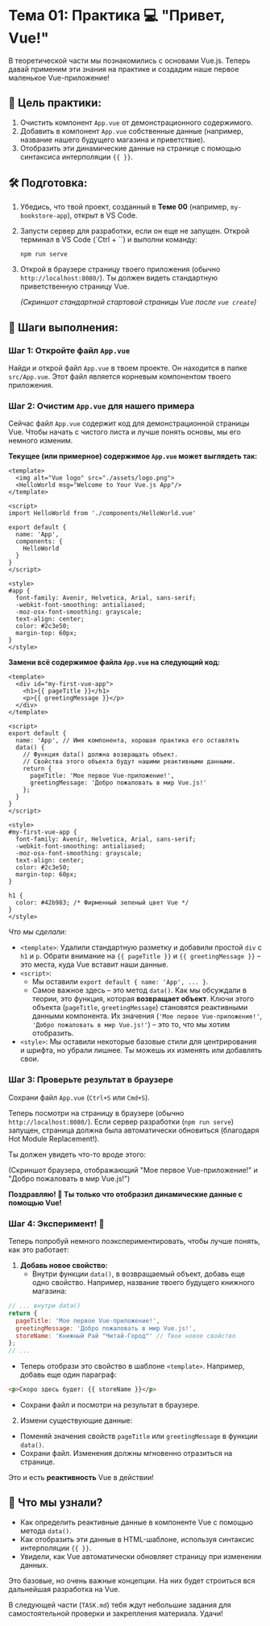 # Тема 01: Практика 💻 "Привет, Vue!"

В теоретической части мы познакомились с основами Vue.js. Теперь давай применим эти знания на практике и создадим наше первое маленькое Vue-приложение!

## 🎯 Цель практики:

1.  Очистить компонент `App.vue` от демонстрационного содержимого.
2.  Добавить в компонент `App.vue` собственные данные (например, название нашего будущего магазина и приветствие).
3.  Отобразить эти динамические данные на странице с помощью синтаксиса интерполяции `{{ }}`.

## 🛠️ Подготовка:

1.  Убедись, что твой проект, созданный в **Теме 00** (например, `my-bookstore-app`), открыт в VS Code.
2.  Запусти сервер для разработки, если он еще не запущен. Открой терминал в VS Code (`Ctrl + \``) и выполни команду:
    ```bash
    npm run serve
    ```
3.  Открой в браузере страницу твоего приложения (обычно `http://localhost:8080/`). Ты должен видеть стандартную приветственную страницу Vue.

    *(Скриншот стандартной стартовой страницы Vue после `vue create`)*

## 🚀 Шаги выполнения:

### Шаг 1: Откройте файл `App.vue`

Найди и открой файл `App.vue` в твоем проекте. Он находится в папке `src/App.vue`. Этот файл является корневым компонентом твоего приложения.

### Шаг 2: Очистим `App.vue` для нашего примера

Сейчас файл `App.vue` содержит код для демонстрационной страницы Vue. Чтобы начать с чистого листа и лучше понять основы, мы его немного изменим.

**Текущее (или примерное) содержимое `App.vue` может выглядеть так:**

```vue
<template>
  <img alt="Vue logo" src="./assets/logo.png">
  <HelloWorld msg="Welcome to Your Vue.js App"/>
</template>

<script>
import HelloWorld from './components/HelloWorld.vue'

export default {
  name: 'App',
  components: {
    HelloWorld
  }
}
</script>

<style>
#app {
  font-family: Avenir, Helvetica, Arial, sans-serif;
  -webkit-font-smoothing: antialiased;
  -moz-osx-font-smoothing: grayscale;
  text-align: center;
  color: #2c3e50;
  margin-top: 60px;
}
</style>
```

**Замени всё содержимое файла `App.vue` на следующий код:**

```vue
<template>
  <div id="my-first-vue-app">
    <h1>{{ pageTitle }}</h1>
    <p>{{ greetingMessage }}</p>
  </div>
</template>

<script>
export default {
  name: 'App', // Имя компонента, хорошая практика его оставлять
  data() {
    // Функция data() должна возвращать объект.
    // Свойства этого объекта будут нашими реактивными данными.
    return {
      pageTitle: 'Мое первое Vue-приложение!',
      greetingMessage: 'Добро пожаловать в мир Vue.js!'
    };
  }
}
</script>

<style>
#my-first-vue-app {
  font-family: Avenir, Helvetica, Arial, sans-serif;
  -webkit-font-smoothing: antialiased;
  -moz-osx-font-smoothing: grayscale;
  text-align: center;
  color: #2c3e50;
  margin-top: 60px;
}

h1 {
  color: #42b983; /* Фирменный зеленый цвет Vue */
}
</style>
```

*Что мы сделали:*
* `<template>`: Удалили стандартную разметку и добавили простой `div` с `h1` и `p`. Обрати внимание на `{{ pageTitle }}` и `{{ greetingMessage }}` – это места, куда Vue вставит наши данные.
* `<script>`:
  * Мы оставили `export default { name: 'App', ... }`.
  * Самое важное здесь – это метод `data()`. Как мы обсуждали в теории, это функция, которая **возвращает объект**. Ключи этого объекта (`pageTitle`, `greetingMessage`) становятся реактивными данными компонента. Их значения (`'Мое первое Vue-приложение!'`, `'Добро пожаловать в мир Vue.js!'`) – это то, что мы хотим отобразить.
* `<style>`: Мы оставили некоторые базовые стили для центрирования и шрифта, но убрали лишнее. Ты можешь их изменять или добавлять свои.

### Шаг 3: Проверьте результат в браузере

Сохрани файл `App.vue` (`Ctrl+S` или `Cmd+S`).

Теперь посмотри на страницу в браузере (обычно `http://localhost:8080/`). Если сервер разработки (`npm run serve`) запущен, страница должна была автоматически обновиться (благодаря Hot Module Replacement!).

Ты должен увидеть что-то вроде этого:

(Скриншот браузера, отображающий "Мое первое Vue-приложение!" и "Добро пожаловать в мир Vue.js!")

**Поздравляю! 🎉 Ты только что отобразил динамические данные с помощью Vue!**

### Шаг 4: Эксперимент! 🧪

Теперь попробуй немного поэкспериментировать, чтобы лучше понять, как это работает:

1. **Добавь новое свойство:**
   * Внутри функции `data()`, в возвращаемый объект, добавь еще одно свойство. Например, название твоего будущего книжного магазина:

```js
// ... внутри data()
return {
  pageTitle: 'Мое первое Vue-приложение!',
  greetingMessage: 'Добро пожаловать в мир Vue.js!',
  storeName: 'Книжный Рай "Читай-Город"' // Твое новое свойство
};
// ...
```

  * Теперь отобрази это свойство в шаблоне `<template>`. Например, добавь еще один параграф:

```html
<p>Скоро здесь будет: {{ storeName }}</p>
```

  * Сохрани файл и посмотри на результат в браузере.
2. Измени существующие данные:
  * Поменяй значения свойств `pageTitle` или `greetingMessage` в функции `data()`.
  * Сохрани файл. Изменения должны мгновенно отразиться на странице.

Это и есть **реактивность** Vue в действии!

## 🤔 Что мы узнали?

* Как определить реактивные данные в компоненте Vue с помощью метода `data()`.
* Как отобразить эти данные в HTML-шаблоне, используя синтаксис интерполяции `{{ }}`.
* Увидели, как Vue автоматически обновляет страницу при изменении данных.

Это базовые, но очень важные концепции. На них будет строиться вся дальнейшая разработка на Vue.

В следующей части (`TASK.md`) тебя ждут небольшие задания для самостоятельной проверки и закрепления материала. Удачи!